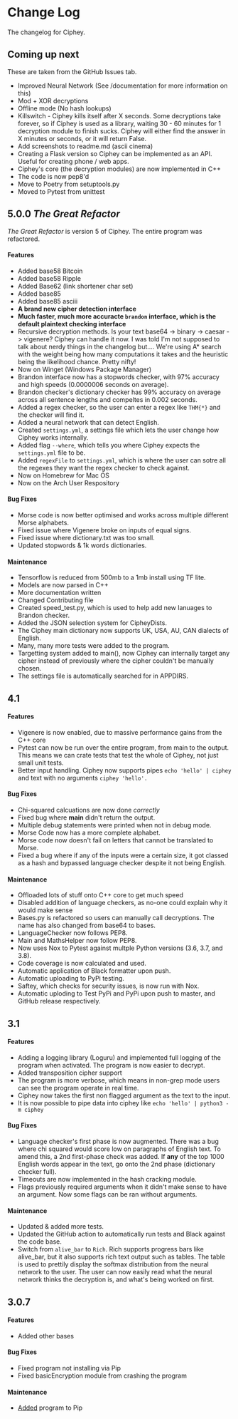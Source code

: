# Change Log
The changelog for Ciphey.

## Coming up next
These are taken from the GitHub Issues tab.
* Improved Neural Network (See /documentation for more information on this)
* Mod + XOR decryptions
* Offline mode (No hash lookups)
* Killswitch - Ciphey kills itself after X seconds. Some decryptions take forever, so if Ciphey is used as a library, waiting 30 - 60 minutes for 1 decryption module to finish sucks. Ciphey will either find the answer in X minutes or seconds, or it will return False.
* Add screenshots to readme.md (ascii cinema)
* Creating a Flask version so Ciphey can be implemented as an API. Useful for creating phone / web apps.
* Ciphey's core (the decryption modules) are now implemented in C++
* The code is now pep8'd
* Move to Poetry from setuptools.py
* Moved to Pytest from unittest
## 5.0.0 _The Great Refactor_
_The Great Refactor_ is version 5 of Ciphey. The entire program was refactored.
#### Features
* Added base58 Bitcoin
* Added base58 Ripple
* Added Base62 (link shortener char set)
* Added base85
* Added base85 asciii
* **A brand new cipher detection interface**
* **Much faster, much more accuracte `brandon` interface, which is the default plaintext checking interface**
* Recursive decryption methods. Is your text base64 -> binary -> caesar -> vigenere? Ciphey can handle it now. I was told I'm not supposed to talk about nerdy things in the changelog but.... We're using A* search with the weight being how many computations it takes and the heuristic being the likelihood chance. Pretty nifty!
* Now on Winget (Windows Package Manager)
* Brandon interface now has a stopwords checker, with 97% accuracy and high speeds (0.0000006 seconds on average).
* Brandon checker's dictionary checker has 99% accuracy on average across all sentence lengths and compeltes in 0.002 seconds.
* Added a regex checker, so the user can enter a regex like `THM{*}` and the checker will find it.
* Added a neural network that can detect English.
* Created `settings.yml`, a settings file which lets the user change how Ciphey works internally.
* Added flag `--where`, which tells you where Ciphey expects the `settings.yml` file to be.
* Added `regexFile` to `settings.yml`, which is where the user can sotre all the regexes they want the regex checker to check against.
* Now on Homebrew for Mac OS
* Now on the Arch User Respository
#### Bug Fixes
* Morse code is now better optimised and works across multiple different Morse alphabets.
* Fixed issue where Vigenere broke on inputs of equal signs.
* Fixed issue where dictionary.txt was too small.
* Updated stopwords & 1k words dictionaries.
#### Maintenance
* Tensorflow is reduced from 500mb to a 1mb install using TF lite.
* Models are now parsed in C++
* More documentation written
* Changed Contributing file
* Created speed_test.py, which is used to help add new lanuages to Brandon checker.
* Added the JSON selection system for CipheyDists.
* The Ciphey main dictionary now supports UK, USA, AU, CAN dialects of English.
* Many, many more tests were added to the program.
* Targetting system added to main(), now Ciphey can internally target any cipher instead of previously where the cipher couldn't be manually chosen.
* The settings file is automatically searched for in APPDIRS.
## 4.1
#### Features
* Vigenere is now enabled, due to massive performance gains from the C++ core
* Pytest can now be run over the entire program, from main to the output. This means we can crate tests that test the whole of Ciphey, not just small unit tests.
* Better input handling. Ciphey now supports pipes `echo 'hello' | ciphey` and text with no arguments `ciphey 'hello'.`
#### Bug Fixes
* Chi-squared calcuations are now done _correctly_
* Fixed bug where __main__ didn't return the output.
* Multiple debug statements were printed when not in debug mode.
* Morse Code now has a more complete alphabet.
* Morse code now doesn't fail on letters that cannot be translated to Morse.
* Fixed a bug where if any of the inputs were a certain size, it got classed as a hash and bypassed language checker despite it not being English.
#### Maintenance
* Offloaded lots of stuff onto C++ core to get much speed
* Disabled addition of language checkers, as no-one could explain why it would make sense
* Bases.py is refactored so users can manually call decryptions. The name has also changed from base64 to bases.
* LanguageChecker now follows PEP8.
* Main and MathsHelper now follow PEP8.
* Now uses Nox to Pytest against multple Python versions (3.6, 3.7, and 3.8).
* Code coverage is now calculated and used.
* Automatic application of Black formatter upon push.
* Automatic uploading to PyPi testing.
* Saftey, which checks for security issues, is now run with Nox.
* Automatic uploding to Test PyPi and PyPi upon push to master, and GitHub release respectively.
## 3.1
#### Features
* Adding a logging library (Loguru) and implemented full logging of the
program when activated. The program is now easier to decrypt.
* Added transposition cipher support
* The program is more verbose, which means in non-grep mode users can see the
program operate in real time.
* Ciphey now takes the first non flagged argument as the text to the input.
* It is now possible to pipe data into ciphey like `echo 'hello' | python3 -m ciphey`
#### Bug Fixes
* Language checker's first phase is now augmented. There was a bug where chi
squared would score low on paragraphs of English text. To amend this, a 2nd
first-phase check was added. If __any__ of the top 1000 English words appear
in the text, go onto the 2nd phase (dictionary checker full).
* Timeouts are now implemented in the hash cracking module.
* Flags previously required arguments when it didn't make sense to have an argument. Now some flags can be ran without arguments.
#### Maintenance
* Updated & added more tests.
* Updated the GitHub action to automatically run tests and Black against the
code base.
* Switch from `alive_bar` to ``Rich``. Rich supports progress bars like alive_bar,
but it also supports rich text output such as tables. The table is used to
prettily display the softmax distribution from the neural network to the user.
The user can now easily read what the neural network thinks the decryption is,
and what's being worked on first.
## 3.0.7
#### Features
* Added other bases
#### Bug Fixes
* Fixed program not installing via Pip
* Fixed basicEncryption module from crashing the program
#### Maintenance
* [Added](Added) program to Pip
